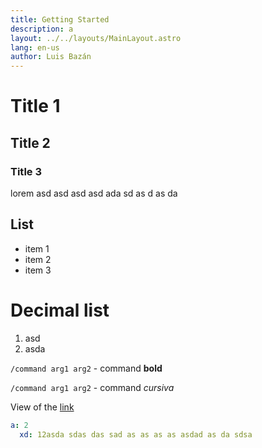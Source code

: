 ```yaml
---
title: Getting Started
description: a
layout: ../../layouts/MainLayout.astro
lang: en-us
author: Luis Bazán
---
```


# Title 1

## Title 2

### Title 3

lorem asd asd asd
asd
ada
sd
as
d
as
da

## List

- item 1
- item 2
- item 3

# Decimal list

1. asd
2. asda

`/command arg1 arg2` - command **bold**

`/command arg1 arg2` - command _cursiva_

View of the [link](./getting-started)

```yaml
a: 2
  xd: 12asda sdas das sad as as as as asdad as da sdsa
```
